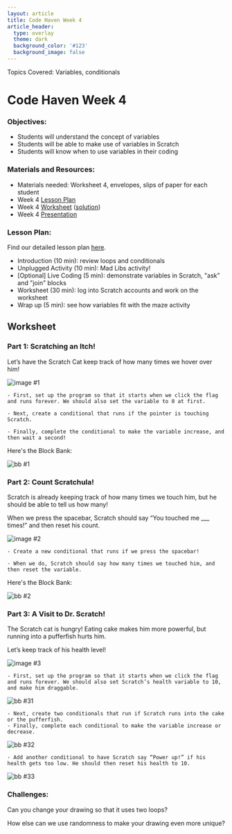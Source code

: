 ```yaml
---
layout: article
title: Code Haven Week 4
article_header:
  type: overlay
  theme: dark
  background_color: '#123'
  background_image: false
---
```


Topics Covered: Variables, conditionals

<!--more-->

# Code Haven Week 4

### Objectives: 
- Students will understand the concept of variables 
- Students will be able to make use of variables in Scratch
- Students will know when to use variables in their coding

### Materials and Resources: 
- Materials needed: Worksheet 4, envelopes, slips of paper for each student
- Week 4 [Lesson Plan](https://drive.google.com/open?id=1VDl3XSgpBZOJAZXcgwAoc_yelKL7cXz6amnn_7xVawM)
- Week 4 [Worksheet](https://drive.google.com/open?id=1NfGzW9qEZeMhcs9OTQdoFBD1gci_l3A6QMVIHIPtebE) ([solution](https://scratch.mit.edu/projects/379931714/))
- Week 4 [Presentation](https://drive.google.com/open?id=1jMm6FrYxKxwvn_k9-erEohVc6wSnqp-hc0cDweeMi_M)

### Lesson Plan:
Find our detailed lesson plan [here](https://drive.google.com/open?id=1VDl3XSgpBZOJAZXcgwAoc_yelKL7cXz6amnn_7xVawM).
- Introduction (10 min): review loops and conditionals
- Unplugged Activity (10 min): Mad Libs activity!
- \[Optional] Live Coding (5 min): demonstrate variables in Scratch, "ask" and "join" blocks
- Worksheet (30 min): log into Scratch accounts and work on the worksheet
- Wrap up (5 min): see how variables fit with the maze activity

## Worksheet
### Part 1: Scratching an Itch!

Let’s have the Scratch Cat keep track of how many times we hover over him!

![image #1](/assets/images/week4/img1.png)

    - First, set up the program so that it starts when we click the flag and runs forever. We should also set the variable to 0 at first.

    - Next, create a conditional that runs if the pointer is touching Scratch.
        
    - Finally, complete the conditional to make the variable increase, and then wait a second!

Here's the Block Bank:

![bb #1](/assets/images/week4/bb1.png)


### Part 2: Count Scratchula!

Scratch is already keeping track of how many times we touch him, but he should be able to tell us how many!

When we press the spacebar, Scratch should say “You touched me ___ times!” and then reset his count.

![image #2](/assets/images/week4/img2.png)

    - Create a new conditional that runs if we press the spacebar!

    - When we do, Scratch should say how many times we touched him, and then reset the variable.

Here's the Block Bank:

![bb #2](/assets/images/week4/bb2.png)

### Part 3: A Visit to Dr. Scratch!

The Scratch cat is hungry! Eating cake makes him more powerful, but running into a pufferfish hurts him. 

Let’s keep track of his health level!

![image #3](/assets/images/week4/img3.png)

    - First, set up the program so that it starts when we click the flag and runs forever. We should also set Scratch’s health variable to 10, and make him draggable.
    
![bb #31](/assets/images/week4/bb31.png)

    - Next, create two conditionals that run if Scratch runs into the cake or the pufferfish.
    - Finally, complete each conditional to make the variable increase or decrease.
    
![bb #32](/assets/images/week4/bb3.png)

    - Add another conditional to have Scratch say “Power up!” if his health gets too low. He should then reset his health to 10.

![bb #33](/assets/images/week4/bb3.png)




### Challenges:

Can you change your drawing so that it uses two loops?

How else can we use randomness to make your drawing even more unique?



